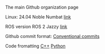 The main Github organization page

Linux:
24.04 Noble Numbat [link](https://ubuntu.com/download/desktop)

ROS version
ROS 2 Jazzy [link](https://docs.ros.org/en/jazzy/index.html)

Github commit format: [Conventional commits](https://gist.github.com/qoomon/5dfcdf8eec66a051ecd85625518cfd13)

Code fromatting [C++](https://google.github.io/styleguide/cppguide.html) [Python](https://google.github.io/styleguide/pyguide.html)
